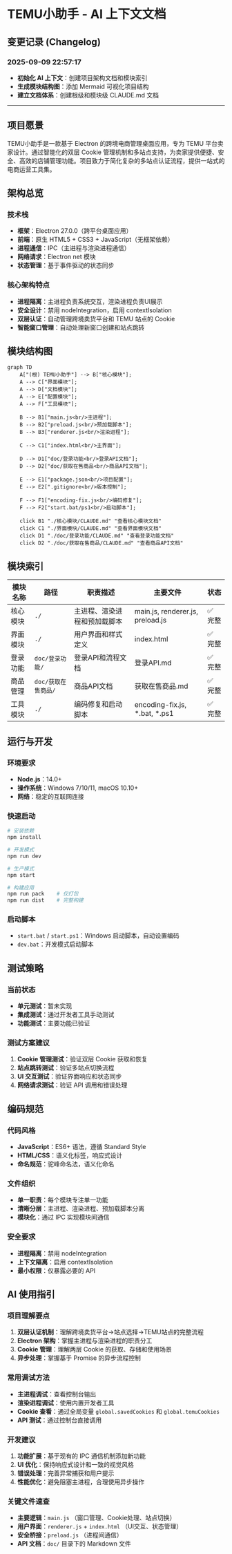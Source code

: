 # TEMU小助手 - AI 上下文文档

## 变更记录 (Changelog)

### 2025-09-09 22:57:17
- **初始化 AI 上下文**：创建项目架构文档和模块索引
- **生成模块结构图**：添加 Mermaid 可视化项目结构
- **建立文档体系**：创建根级和模块级 CLAUDE.md 文档

---

## 项目愿景

TEMU小助手是一款基于 Electron 的跨境电商管理桌面应用，专为 TEMU 平台卖家设计。通过智能化的双层 Cookie 管理机制和多站点支持，为卖家提供便捷、安全、高效的店铺管理功能。项目致力于简化复杂的多站点认证流程，提供一站式的电商运营工具集。

## 架构总览

### 技术栈
- **框架**：Electron 27.0.0（跨平台桌面应用）
- **前端**：原生 HTML5 + CSS3 + JavaScript（无框架依赖）
- **进程通信**：IPC（主进程与渲染进程通信）
- **网络请求**：Electron net 模块
- **状态管理**：基于事件驱动的状态同步

### 核心架构特点
- **进程隔离**：主进程负责系统交互，渲染进程负责UI展示
- **安全设计**：禁用 nodeIntegration，启用 contextIsolation
- **双层认证**：自动管理跨境卖货平台和 TEMU 站点的 Cookie
- **智能窗口管理**：自动处理新窗口创建和站点跳转

## 模块结构图

```mermaid
graph TD
    A["(根) TEMU小助手"] --> B["核心模块"];
    A --> C["界面模块"];
    A --> D["文档模块"];
    A --> E["配置模块"];
    A --> F["工具模块"];
    
    B --> B1["main.js<br/>主进程"];
    B --> B2["preload.js<br/>预加载脚本"];
    B --> B3["renderer.js<br/>渲染进程"];
    
    C --> C1["index.html<br/>主界面"];
    
    D --> D1["doc/登录功能<br/>登录API文档"];
    D --> D2["doc/获取在售商品<br/>商品API文档"];
    
    E --> E1["package.json<br/>项目配置"];
    E --> E2[".gitignore<br/>版本控制"];
    
    F --> F1["encoding-fix.js<br/>编码修复"];
    F --> F2["start.bat/ps1<br/>启动脚本"];
    
    click B1 "./核心模块/CLAUDE.md" "查看核心模块文档"
    click C1 "./界面模块/CLAUDE.md" "查看界面模块文档"
    click D1 "./doc/登录功能/CLAUDE.md" "查看登录功能文档"
    click D2 "./doc/获取在售商品/CLAUDE.md" "查看商品API文档"
```

## 模块索引

| 模块名称 | 路径 | 职责描述 | 主要文件 | 状态 |
|---------|------|----------|----------|------|
| 核心模块 | `./` | 主进程、渲染进程和预加载脚本 | main.js, renderer.js, preload.js | ✅ 完整 |
| 界面模块 | `./` | 用户界面和样式定义 | index.html | ✅ 完整 |
| 登录功能 | `doc/登录功能/` | 登录API和流程文档 | 登录API.md | ✅ 完整 |
| 商品管理 | `doc/获取在售商品/` | 商品API文档 | 获取在售商品.md | ✅ 完整 |
| 工具模块 | `./` | 编码修复和启动脚本 | encoding-fix.js, *.bat, *.ps1 | ✅ 完整 |

## 运行与开发

### 环境要求
- **Node.js**：14.0+ 
- **操作系统**：Windows 7/10/11, macOS 10.10+
- **网络**：稳定的互联网连接

### 快速启动
```bash
# 安装依赖
npm install

# 开发模式
npm run dev

# 生产模式  
npm start

# 构建应用
npm run pack    # 仅打包
npm run dist    # 完整构建
```

### 启动脚本
- `start.bat` / `start.ps1`：Windows 启动脚本，自动设置编码
- `dev.bat`：开发模式启动脚本

## 测试策略

### 当前状态
- **单元测试**：暂未实现
- **集成测试**：通过开发者工具手动测试
- **功能测试**：主要功能已验证

### 测试方案建议
1. **Cookie 管理测试**：验证双层 Cookie 获取和恢复
2. **站点跳转测试**：验证多站点切换流程
3. **UI 交互测试**：验证界面响应和状态同步
4. **网络请求测试**：验证 API 调用和错误处理

## 编码规范

### 代码风格
- **JavaScript**：ES6+ 语法，遵循 Standard Style
- **HTML/CSS**：语义化标签，响应式设计
- **命名规范**：驼峰命名法，语义化命名

### 文件组织
- **单一职责**：每个模块专注单一功能
- **清晰分层**：主进程、渲染进程、预加载脚本分离
- **模块化**：通过 IPC 实现模块间通信

### 安全要求
- **进程隔离**：禁用 nodeIntegration
- **上下文隔离**：启用 contextIsolation  
- **最小权限**：仅暴露必要的 API

## AI 使用指引

### 项目理解要点
1. **双层认证机制**：理解跨境卖货平台→站点选择→TEMU站点的完整流程
2. **Electron 架构**：掌握主进程与渲染进程的职责分工
3. **Cookie 管理**：理解两层 Cookie 的获取、存储和使用场景
4. **异步处理**：掌握基于 Promise 的异步流程控制

### 常用调试方法
- **主进程调试**：查看控制台输出
- **渲染进程调试**：使用内置开发者工具
- **Cookie 查看**：通过全局变量 `global.savedCookies` 和 `global.temuCookies`
- **API 测试**：通过控制台直接调用

### 开发建议
1. **功能扩展**：基于现有的 IPC 通信机制添加新功能
2. **UI 优化**：保持响应式设计和一致的视觉风格
3. **错误处理**：完善异常捕获和用户提示
4. **性能优化**：避免阻塞主进程，合理使用异步操作

### 关键文件速查
- **主要逻辑**：`main.js` （窗口管理、Cookie处理、站点切换）
- **用户界面**：`renderer.js` + `index.html` （UI交互、状态管理）
- **安全桥接**：`preload.js` （进程间通信）
- **API 文档**：`doc/` 目录下的 Markdown 文件